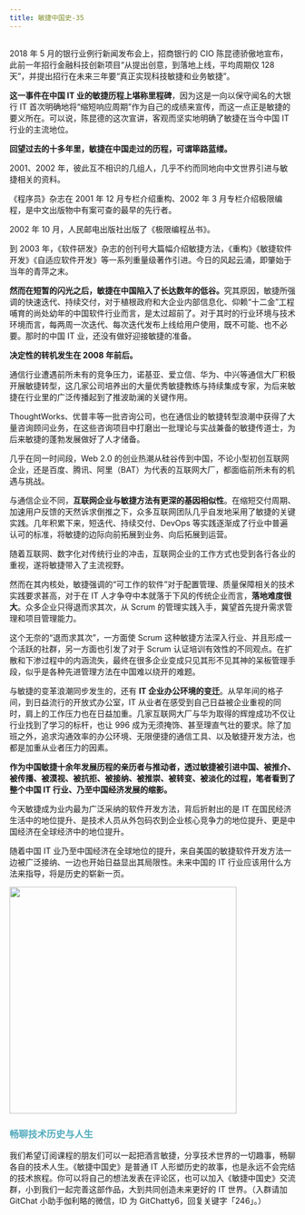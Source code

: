 ```yaml
---
title: 敏捷中国史-35
---
```

<article id="topicContainer" class="column_content"><h2 class="topic_title"></h2><div><p>2018 年 5 月的银行业例行新闻发布会上，招商银行的 CIO 陈昆德骄傲地宣布，此前一年招行金融科技创新项目“从提出创意，到落地上线，平均周期仅 128 天”，并提出招行在未来三年要“真正实现科技敏捷和业务敏捷”。</p>
<p><strong>这一事件在中国 IT 业的敏捷历程上堪称里程碑</strong>，因为这是一向以保守闻名的大银行 IT 首次明确地将“缩短响应周期”作为自己的成绩来宣传，而这一点正是敏捷的要义所在。可以说，陈昆德的这次宣讲，客观而坚实地明确了敏捷在当今中国 IT 行业的主流地位。</p>
<p><strong>回望过去的十多年里，敏捷在中国走过的历程，可谓筚路蓝缕。</strong></p>
<p>2001、2002 年，彼此互不相识的几组人，几乎不约而同地向中文世界引进与敏捷相关的资料。</p>
<p>《程序员》杂志在 2001 年 12 月专栏介绍重构、2002 年 3 月专栏介绍极限编程，是中文出版物中有案可查的最早的先行者。</p>
<p>2002 年 10 月，人民邮电出版社出版了《极限编程丛书》。</p>
<p>到 2003 年，《软件研发》杂志的创刊号大篇幅介绍敏捷方法，《重构》《敏捷软件开发》《自适应软件开发》等一系列重量级著作引进。今日的风起云涌，即肇始于当年的青萍之末。</p>
<p><strong>然而在短暂的闪光之后，敏捷在中国陷入了长达数年的低谷。</strong>究其原因，敏捷所强调的快速迭代、持续交付，对于植根政府和大企业内部信息化、仰赖“十二金”工程哺育的尚处幼年的中国软件行业而言，是太过超前了。对于其时的行业环境与技术环境而言，每两周一次迭代、每次迭代发布上线给用户使用，既不可能、也不必要。那时的中国 IT 业，还没有做好迎接敏捷的准备。</p>
<p><strong>决定性的转机发生在 2008 年前后。</strong></p>
<p>通信行业遭遇前所未有的竞争压力，诺基亚、爱立信、华为、中兴等通信大厂积极开展敏捷转型，这几家公司培养出的大量优秀敏捷教练与持续集成专家，为后来敏捷在行业里的广泛传播起到了推波助澜的关键作用。</p>
<p>ThoughtWorks、优普丰等一批咨询公司，也在通信业的敏捷转型浪潮中获得了大量咨询顾问业务，在这些咨询项目中打磨出一批理论与实战兼备的敏捷传道士，为后来敏捷的蓬勃发展做好了人才储备。</p>
<p>几乎在同一时间段，Web 2.0 的创业热潮从硅谷传到中国，不论小型初创互联网企业，还是百度、腾讯、阿里（BAT）为代表的互联网大厂，都面临前所未有的机遇与挑战。</p>
<p>与通信企业不同，<strong>互联网企业与敏捷方法有更深的基因相似性</strong>。在缩短交付周期、加速用户反馈的天然诉求倒推之下，众多互联网团队几乎自发地采用了敏捷的关键实践。几年积累下来，短迭代、持续交付、DevOps 等实践逐渐成了行业中普遍认可的标准，将敏捷的边际向前拓展到业务、向后拓展到运营。</p>
<p>随着互联网、数字化对传统行业的冲击，互联网企业的工作方式也受到各行各业的重视，遂将敏捷带入了主流视野。</p>
<p>然而在其内核处，敏捷强调的“可工作的软件”对于配置管理、质量保障相关的技术实践要求甚高，对于在 IT 人才争夺中本就落于下风的传统企业而言，<strong>落地难度很大</strong>。众多企业只得退而求其次，从 Scrum 的管理实践入手，冀望首先提升需求管理和项目管理能力。</p>
<p>这个无奈的“退而求其次”，一方面使 Scrum 这种敏捷方法深入行业、并且形成一个活跃的社群，另一方面也引发了对于 Scrum 认证培训有效性的不同观点。在扩散和下渗过程中的内涵流失，最终在很多企业变成只见其形不见其神的呆板管理手段，似乎是各种先进管理方法在中国难以绕开的难题。</p>
<p>与敏捷的变革浪潮同步发生的，还有 <strong>IT 企业办公环境的变迁</strong>。从早年间的格子间，到日益流行的开放式办公室，IT 从业者在感受到自己日益被企业重视的同时，肩上的工作压力也在日益加重。几家互联网大厂与华为取得的辉煌成功不仅让行业找到了学习的标杆，也让 996 成为无须掩饰、甚至理直气壮的要求。除了加班之外，追求沟通效率的办公环境、无限便捷的通信工具、以及敏捷开发方法，也都是加重从业者压力的因素。</p>
<p><strong>作为中国敏捷十余年发展历程的亲历者与推动者，透过敏捷被引进中国、被推介、被传播、被漠视、被抗拒、被接纳、被推崇、被转变、被淡化的过程，笔者看到了整个中国 IT 行业、乃至中国经济发展的缩影。</strong></p>
<p>今天敏捷成为业内最为广泛采纳的软件开发方法，背后折射出的是 IT 在国民经济生活中的地位提升、是技术人员从外包码农到企业核心竞争力的地位提升、更是中国经济在全球经济中的地位提升。</p>
<p>随着中国 IT 业乃至中国经济在全球地位的提升，来自美国的敏捷软件开发方法一边被广泛接纳、一边也开始日益显出其局限性。未来中国的 IT 行业应该用什么方法来指导，将是历史的崭新一页。</p>
<p><img src="https://images.gitbook.cn/2c808ec0-3e71-11e9-a7c2-ef0a2addb332" width=400 ></p>
<h3 id="fontcolor52abbefont"><font color=52abbe>畅聊技术历史与人生</font></h3>
<p>我们希望订阅课程的朋友们可以一起把酒言敏捷，分享技术世界的一切趣事，畅聊各自的技术人生。《敏捷中国史》是普通 IT 人形塑历史的故事，也是永远不会完结的技术旅程。你可以将自己的想法发表在评论区，也可以加入《敏捷中国史》交流群，小到我们一起完善这部作品，大到共同创造未来更好的 IT 世界。（入群请加 GitChat 小助手伽利略的微信，ID 为 GitChatty6，回复关键字「246」。）</p></div></article>